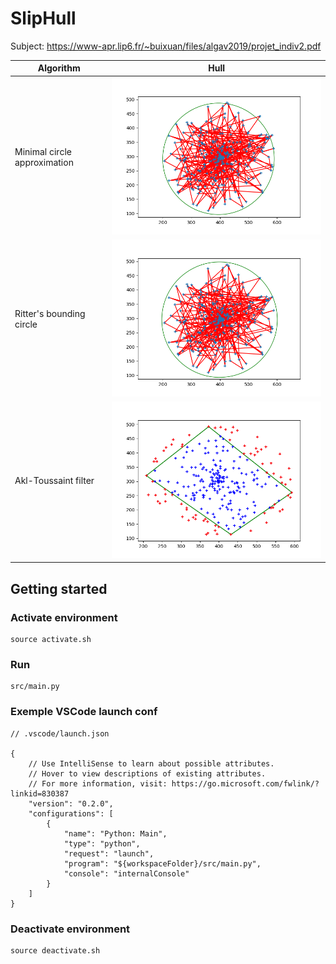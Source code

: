 # SlipHull

Subject: <https://www-apr.lip6.fr/~buixuan/files/algav2019/projet_indiv2.pdf>

| Algorithm                    | Hull                                                            |
|------------------------------|-----------------------------------------------------------------|
| Minimal circle approximation | ![minimal circle approximation](docs/minimal-circle-approx.png) |
| Ritter's bounding circle     | ![bounding circle ritter](docs/bounding-circle-ritter.png)      |
| Akl-Toussaint filter         | ![akl toussaint filter](docs/akl-toussaint-filter.png)          |

## Getting started

### Activate environment

    source activate.sh

### Run

    src/main.py

### Exemple VSCode launch conf

```jsonc
// .vscode/launch.json

{
	// Use IntelliSense to learn about possible attributes.
	// Hover to view descriptions of existing attributes.
	// For more information, visit: https://go.microsoft.com/fwlink/?linkid=830387
	"version": "0.2.0",
	"configurations": [
		{
			"name": "Python: Main",
			"type": "python",
			"request": "launch",
			"program": "${workspaceFolder}/src/main.py",
			"console": "internalConsole"
		}
	]
}
```

### Deactivate environment

    source deactivate.sh
